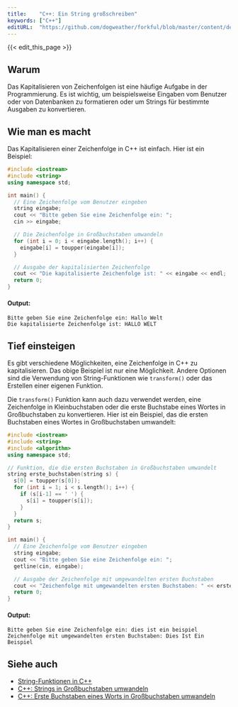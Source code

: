 ```yaml
---
title:    "C++: Ein String großschreiben"
keywords: ["C++"]
editURL:  "https://github.com/dogweather/forkful/blob/master/content/de/cpp/capitalizing-a-string.md"
---
```


{{< edit_this_page >}}

## Warum

Das Kapitalisieren von Zeichenfolgen ist eine häufige Aufgabe in der Programmierung. Es ist wichtig, um beispielsweise Eingaben vom Benutzer oder von Datenbanken zu formatieren oder um Strings für bestimmte Ausgaben zu konvertieren.

## Wie man es macht

Das Kapitalisieren einer Zeichenfolge in C++ ist einfach. Hier ist ein Beispiel:

```C++
#include <iostream>
#include <string>
using namespace std;

int main() {
  // Eine Zeichenfolge vom Benutzer eingeben
  string eingabe;
  cout << "Bitte geben Sie eine Zeichenfolge ein: ";
  cin >> eingabe;

  // Die Zeichenfolge in Großbuchstaben umwandeln
  for (int i = 0; i < eingabe.length(); i++) {
    eingabe[i] = toupper(eingabe[i]);
  }

  // Ausgabe der kapitalisierten Zeichenfolge
  cout << "Die kapitalisierte Zeichenfolge ist: " << eingabe << endl;
  return 0;
}
```

#### Output:
```
Bitte geben Sie eine Zeichenfolge ein: Hallo Welt
Die kapitalisierte Zeichenfolge ist: HALLO WELT
```

## Tief einsteigen

Es gibt verschiedene Möglichkeiten, eine Zeichenfolge in C++ zu kapitalisieren. Das obige Beispiel ist nur eine Möglichkeit. Andere Optionen sind die Verwendung von String-Funktionen wie `transform()` oder das Erstellen einer eigenen Funktion.

Die `transform()` Funktion kann auch dazu verwendet werden, eine Zeichenfolge in Kleinbuchstaben oder die erste Buchstabe eines Wortes in Großbuchstaben zu konvertieren. Hier ist ein Beispiel, das die ersten Buchstaben eines Wortes in Großbuchstaben umwandelt:

```C++
#include <iostream>
#include <string>
#include <algorithm>
using namespace std;

// Funktion, die die ersten Buchstaben in Großbuchstaben umwandelt
string erste_buchstaben(string s) {
  s[0] = toupper(s[0]);
  for (int i = 1; i < s.length(); i++) {
    if (s[i-1] == ' ') {
      s[i] = toupper(s[i]);
    }
  }
  return s;
}

int main() {
  // Eine Zeichenfolge vom Benutzer eingeben
  string eingabe;
  cout << "Bitte geben Sie eine Zeichenfolge ein: ";
  getline(cin, eingabe);

  // Ausgabe der Zeichenfolge mit umgewandelten ersten Buchstaben
  cout << "Zeichenfolge mit umgewandelten ersten Buchstaben: " << erste_buchstaben(eingabe) << endl;
  return 0;
}
```

#### Output:
```
Bitte geben Sie eine Zeichenfolge ein: dies ist ein beispiel
Zeichenfolge mit umgewandelten ersten Buchstaben: Dies Ist Ein Beispiel
```

## Siehe auch

- [String-Funktionen in C++](https://www.tutorialspoint.com/cplusplus/cpp_strings.htm)
- [C++: Strings in Großbuchstaben umwandeln](https://stackoverflow.com/questions/7352046/c-strings-to-uppercase)
- [C++: Erste Buchstaben eines Worts in Großbuchstaben umwandeln](https://stackoverflow.com/questions/35758809/c-convert-first-letter-of-every-word-in-a-string-to-uppercase)